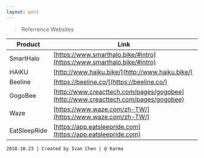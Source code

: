 ```yaml
---
layout: post
---
```


> Referrence Websites


<div style="font-size:60%">
    
Product | Link
------------ | -------------
SmartHalo | [https://www.smarthalo.bike/#intro](https://www.smarthalo.bike/#intro)
HAiKU | [http://www.haiku.bike/](http://www.haiku.bike/)
Beeline | [https://beeline.co/](https://beeline.co/)
GogoBee | [http://www.creacttech.com/pages/gogobee](http://www.creacttech.com/pages/gogobee)
Waze | [https://www.waze.com/zh-TW/](https://www.waze.com/zh-TW/)
EatSleepRide | [https://app.eatsleepride.com](https://app.eatsleepride.com)

</div>

```
2018.10.23 | Created by Ivan Chen | @ Karma
```